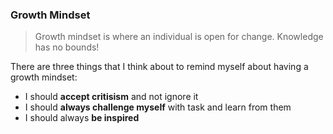 ### Growth Mindset

> Growth mindset is where an individual is open for change. Knowledge has no bounds!

There are three things that I think about to remind myself about having a growth mindset:

* I should **accept critisism** and not ignore it
* I should **always challenge myself** with task and learn from them
* I should always **be inspired**
